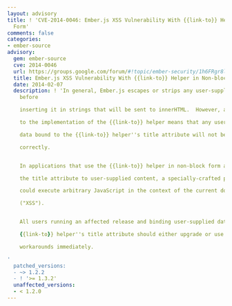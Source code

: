```yaml
---
layout: advisory
title: ! 'CVE-2014-0046: Ember.js XSS Vulnerability With {{link-to}} Helper in Non-block
  Form'
comments: false
categories:
- ember-source
advisory:
  gem: ember-source
  cve: 2014-0046
  url: https://groups.google.com/forum/#!topic/ember-security/1h6FRgr8lXQ
  title: Ember.js XSS Vulnerability With {{link-to}} Helper in Non-block Form
  date: 2014-02-07
  description: ! 'In general, Ember.js escapes or strips any user-supplied content
    before

    inserting it in strings that will be sent to innerHTML.  However, a change made

    to the implementation of the {{link-to}} helper means that any user-supplied

    data bound to the {{link-to}} helper''s title attribute will not be escaped

    correctly.


    In applications that use the {{link-to}} helper in non-block form and bind

    the title attribute to user-supplied content, a specially-crafted payload

    could execute arbitrary JavaScript in the context of the current domain

    ("XSS").


    All users running an affected release and binding user-supplied data to the

    {{link-to}} helper''s title attribute should either upgrade or use one of the

    workarounds immediately.

'
  patched_versions:
  - ~> 1.2.2
  - ! '>= 1.3.2'
  unaffected_versions:
  - < 1.2.0
---
```

